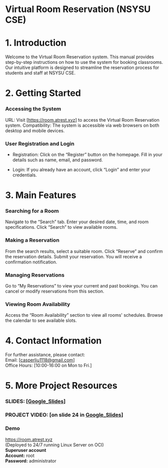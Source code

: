 
# Virtual Room Reservation (NSYSU CSE)
# 1. Introduction
Welcome to the Virtual Room Reservation system. This manual provides step-by-step instructions on how to use the system for booking classrooms. Our intuitive platform is designed to streamline the reservation process for students and staff at NSYSU CSE.

# 2.	Getting Started
### Accessing the System
URL: Visit [https://room.atrest.xyz] to access the Virtual Room Reservation system.
Compatibility: The system is accessible via web browsers on both desktop and mobile devices.

###	User Registration and Login
*   Registration: Click on the “Register” button on the homepage. Fill in your details such as name, email, and password.

*   Login: If you already have an account, click “Login” and enter your credentials.

# 3.	Main Features
###	Searching for a Room
Navigate to the “Search” tab.
Enter your desired date, time, and room specifications.
Click “Search” to view available rooms.

###	Making a Reservation
From the search results, select a suitable room.
Click “Reserve” and confirm the reservation details.
Submit your reservation. You will receive a confirmation notification.

###	Managing Reservations
Go to “My Reservations” to view your current and past bookings.
You can cancel or modify reservations from this section.

### Viewing Room Availability
Access the “Room Availability” section to view all rooms' schedules.
Browse the calendar to see available slots.


# 4.	Contact Information
For further assistance, please contact:\
Email: [casperliu1118@gmail.com]\
Office Hours: [10:00-16:00 on Mon to Fri.]

# 5.    More Project Resources
### **SLIDES: [[Google_Slides](https://docs.google.com/presentation/d/195dTo58wWwfI2_dF8uT_VGHx11yzJ-pkRS2490557VM/edit#slide=id.g26517340b46_0_27)]**
### **PROJECT VIDEO: [on slide 24 in [Google_Slides](https://docs.google.com/presentation/d/195dTo58wWwfI2_dF8uT_VGHx11yzJ-pkRS2490557VM/edit#slide=id.g26517340b46_0_27)]**
### Demo
https://room.atrest.xyz \
(Deployed to 24/7 running Linux Server on OCI)\
**Superuser account**\
**Account:** root\
**Password:** administrator
